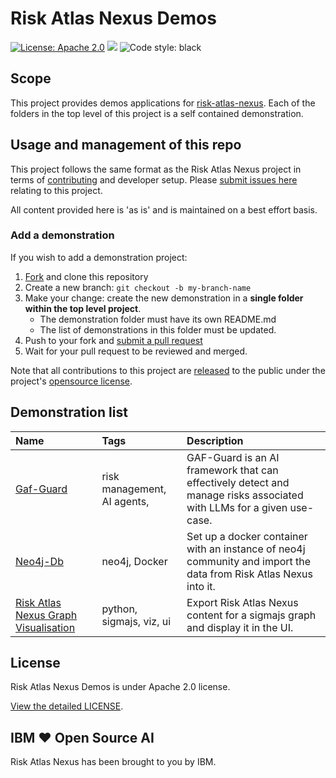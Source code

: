 <!-- This should be the location of the title of the repository, normally the short name -->
# Risk Atlas Nexus Demos

[![License: Apache 2.0](https://img.shields.io/badge/License-Apache%202.0-yellow.svg)](https://www.apache.org/licenses/LICENSE-2.0) [![](https://img.shields.io/badge/python-3.11-blue.svg)](https://www.python.org/downloads/) <img alt="Code style: black" src="https://img.shields.io/badge/code%20style-black-000000.svg"></a>

## Scope

This project provides demos applications for [risk-atlas-nexus](https://github.com/IBM/risk-atlas-nexus).  Each of the folders in the top level of this project is a self contained demonstration.

## Usage and management of this repo

This project follows the same format as the Risk Atlas Nexus project in terms of [contributing](https://github.com/IBM/risk-atlas-nexus/blob/main/CONTRIBUTING.md) and developer setup. Please [submit issues here](https://github.com/IBM/risk-atlas-nexus/issues/new/choose) relating to this project.

All content provided here is 'as is' and is maintained on a best effort basis.


### Add a demonstration
[fork]: https://github.com/IBM/risk-atlas-nexus-demos/fork
[pr]: https://github.com/IBM/risk-atlas-nexus-demos/compare
[released]: https://help.github.com/articles/github-terms-of-service/
If you wish to add a demonstration project:
1. [Fork][fork] and clone this repository
2. Create a new branch: `git checkout -b my-branch-name`
3. Make your change: create the new demonstration in a **single folder within the top level project**.
    - The demonstration folder must have its own README.md
    - The list of demonstrations in this folder must be updated.
4. Push to your fork and [submit a pull request][pr]
5. Wait for your pull request to be reviewed and merged.

Note that all contributions to this project are [released][released] to the public under the project's [opensource license](https://github.com/IBM/risk-atlas-nexus-demos/blob/main/LICENSE).


## Demonstration list

| Name| Tags | Description|
| :--- |  :--- | :--- |
| [Gaf-Guard](https://github.com/IBM/risk-atlas-nexus-demos/tree/main/gaf-guard) | risk management, AI agents, | GAF-Guard is an AI framework that can effectively detect and manage risks associated with LLMs for a given use-case.|
| [Neo4j-Db ](https://github.com/IBM/risk-atlas-nexus-demos/tree/main/neo4j-db) |neo4j, Docker | Set up a docker container with an instance of neo4j community and import the data from Risk Atlas Nexus into it. |
| [Risk Atlas Nexus Graph Visualisation ](https://github.com/IBM/risk-atlas-nexus-demos/tree/main/ran-viz) |python, sigmajs, viz, ui | Export Risk Atlas Nexus content for a sigmajs graph and display it in the UI. |


## License
Risk Atlas Nexus Demos is under Apache 2.0 license.


[View the detailed LICENSE](LICENSE).


## IBM ❤️ Open Source AI

Risk Atlas Nexus has been brought to you by IBM.
